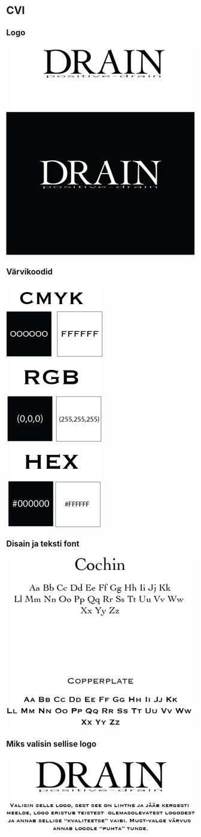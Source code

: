 # CVI

## Logo
![Nimi märgiks](./images2/logo(d).png)

## Värvikoodid
![Nimi märgiks](./images2/varvid.png)

## Disain ja teksti font
![Nimi märgiks](./images2/kiri.png)

## Miks valisin sellise logo
![Nimi märgiks](./images2/valik.png)
